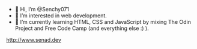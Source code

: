 - 👋 Hi, I’m @Senchy071
- 👀 I’m interested in web development.
- 🌱 I’m currently learning HTML, CSS and JavaScript by mixing The Odin Project and Free Code Camp (and everything else :) ).

http://www.senad.dev


<!---
Senchy071/Senchy071 is a ✨ special ✨ repository because its `README.md` (this file) appears on your GitHub profile.
You can click the Preview link to take a look at your changes.
--->
